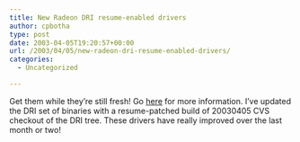 ```yaml
---
title: New Radeon DRI resume-enabled drivers
author: cpbotha
type: post
date: 2003-04-05T19:20:57+00:00
url: /2003/04/05/new-radeon-dri-resume-enabled-drivers/
categories:
  - Uncategorized

---
```

Get them while they’re still fresh! Go [here][1] for more information. I’ve updated the DRI set of binaries with a resume-patched build of 20030405 CVS checkout of the DRI tree. These drivers have really improved over the last month or two!

 [1]: http://cpbotha.net/dri_resume.html

